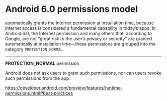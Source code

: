 # Android 6.0 permissions model

automatically grants the Internet permission at installation time, because Internet access is considered a fundamental capability
in today’s apps. In Android 6.0, the Internet permission and many others that, according to Google, are not “great risk to the 
user’s privacy or security” are granted automatically at installation time—these permissions are grouped into the category
`PROTECTION_NORMAL`.

------

**PROTECTION_NORMAL** permission

Android does not ask users to grant such permissions, nor can users revoke such permissions from the app.




https://developer.android.com/preview/features/runtime-permissions.html#best-practices
